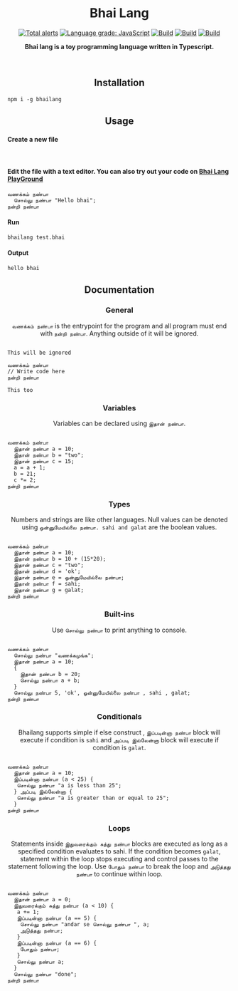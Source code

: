 <h1 align="center">Bhai Lang</h1>
<p align="center">
<a href="https://lgtm.com/projects/g/DulLabs/bhai-lang/alerts/"><img alt="Total alerts" src="https://img.shields.io/lgtm/alerts/g/DulLabs/bhai-lang.svg?logo=lgtm&logoWidth=18"/></a>
<a href="https://lgtm.com/projects/g/DulLabs/bhai-lang/context:javascript"><img alt="Language grade: JavaScript" src="https://img.shields.io/lgtm/grade/javascript/g/DulLabs/bhai-lang.svg?logo=lgtm&logoWidth=18"/></a>
<a href="https://github.com/DulLabs/bhai-lang/actions/workflows/node.js.yml/badge.svg"><img alt="Build" src="https://github.com/DulLabs/bhai-lang/actions/workflows/node.js.yml/badge.svg"/></a>
<a href="https://bhailang.js.org/"><img alt="Build" src="https://img.shields.io/badge/website-bhailang.js.org-orange"/></a>
<a href="https://www.npmjs.com/package/bhailang"><img alt="Build" src="https://img.shields.io/badge/npm-bhailang-orange"/></a>
  
</p>
<p align="center">
  <b>Bhai lang is a toy programming language written in Typescript.</b>
</p>
<br>

<h2 align="center">Installation</h2>

```
npm i -g bhailang
```

<h2 align="center">Usage</h2>

<h4 align="left">Create a new file</h4><br/>


<h4 align="left">Edit the file with a text editor.
You can also try out your code on <a href="https://bhailang.js.org/#playground">Bhai Lang PlayGround</a></h4>

```
வணக்கம் நண்பா
  சொல்லு நண்பா "Hello bhai";
நன்றி நண்பா

```

<h4 align="left">Run</h4>

```
bhailang test.bhai
```

<h4 align="left">Output</h4>

```
hello bhai
```



<h2 align="center">Documentation</h2>

<h3 align="center">General</h3>
<p align="center"><code>வணக்கம் நண்பா</code> is the entrypoint for the program and all program must end with <code>நன்றி நண்பா</code>. Anything outside of it will be ignored.</p>

```

This will be ignored

வணக்கம் நண்பா
// Write code here
நன்றி நண்பா

This too
```

<h3 align="center">Variables</h3>
<p align="center">Variables can be declared using <code>இதான் நண்பா</code>.</p>

```

வணக்கம் நண்பா
  இதான் நண்பா a = 10;
  இதான் நண்பா b = "two";
  இதான் நண்பா c = 15;
  a = a + 1;
  b = 21;
  c *= 2;
நன்றி நண்பா
```

<h3 align="center">Types</h3>
<p align="center">Numbers and strings are like other languages. Null values can be denoted using <code>ஒன்னுமேயில்லை நண்பா. sahi and galat</code> are the boolean values.</p>

```

வணக்கம் நண்பா
  இதான் நண்பா a = 10;
  இதான் நண்பா b = 10 + (15*20);
  இதான் நண்பா c = "two";
  இதான் நண்பா d = 'ok';
  இதான் நண்பா e = ஒன்னுமேயில்லை நண்பா;
  இதான் நண்பா f = sahi;
  இதான் நண்பா g = galat;
நன்றி நண்பா
```

<h3 align="center">Built-ins</h3>
<p align="center">Use <code>சொல்லு நண்பா</code> to print anything to console.</p>

```

வணக்கம் நண்பா
  சொல்லு நண்பா "வணக்கமுங்க";
  இதான் நண்பா a = 10;
  {
    இதான் நண்பா b = 20;
    சொல்லு நண்பா a + b;
  }
  சொல்லு நண்பா 5, 'ok', ஒன்னுமேயில்லை நண்பா , sahi , galat;
நன்றி நண்பா
```

<h3 align="center">Conditionals</h3>
<p align="center">Bhailang supports simple if else construct , <code>இப்படின்னா நண்பா</code> block will execute if condition is <code>sahi</code> and <code>அப்படி இல்லேன்னா</code> block will execute if condition is <code>galat</code>.</p>

```

வணக்கம் நண்பா
  இதான் நண்பா a = 10;
  இப்படின்னா நண்பா (a < 25) {
   சொல்லு நண்பா "a is less than 25";
  } அப்படி இல்லேன்னா {
   சொல்லு நண்பா "a is greater than or equal to 25";
  }
நன்றி நண்பா
```

<h3 align="center">Loops</h3>
<p align="center">Statements inside <code>இதுவரைக்கும் சுத்து நண்பா</code> blocks are executed as long as a specified condition evaluates to sahi. If the condition becomes <code>galat</code>, statement within the loop stops executing and control passes to the statement following the loop. Use <code>போதும் நண்பா</code> to break the loop and <code className="language-cpp">அடுத்தது நண்பா</code> to continue within loop.</p>


```

வணக்கம் நண்பா
  இதான் நண்பா a = 0;
  இதுவரைக்கும் சுத்து நண்பா (a < 10) {
   a += 1;
   இப்படின்னா நண்பா (a == 5) {
    சொல்லு நண்பா "andar se சொல்லு நண்பா ", a;
    அடுத்தது நண்பா;
   }
   இப்படின்னா நண்பா (a == 6) {
    போதும் நண்பா;
   }
   சொல்லு நண்பா a;
  }
  சொல்லு நண்பா "done";
நன்றி நண்பா
```



